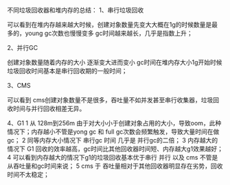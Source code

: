 不同垃圾回收器和堆内存的总结：
1、串行垃圾回收

可以看到在堆内存越来越大时候，创建对象数量先变大大概在1g的时候数量是最多的，young gc次数也慢慢变多
gc时间越来越长，几乎是指数上升；

2、并行GC

创建对象数量随着内存的大小 逐渐变大进而变小
gc时间在堆内存大小1g开始时候 垃圾回收时间基本是串行回收期的一般时间；

3、CMS

可以看到 cms创建对象数量不是很多，吞吐量不如并发甚至串行收集器，垃圾回收时间与并行回收相差无异。

4、G1
1 从 128m到256m 由于对大小小于创建对象占用的大小，导致oom，此种情况下；内存越小不管是yong gc 和 full gc次数会频繁触发，导致大量时间在做gc；
2 同等内存大小情况下 串行gc 时间 几乎是 并行gc的二倍；
3 内存越大的情况下 G1 回收的效率越高，gc时间比其他回收器时间短、内存越大g1效果越好；
4 可以看到内存越大的情况下g1的垃圾回收基本优于串行 并行 以及 cms 不管是从吞吐量和gc时间来说；
5 cms 于 吞吐量相对于其他回收器明显存在劣势，回收时间不太稳定；
